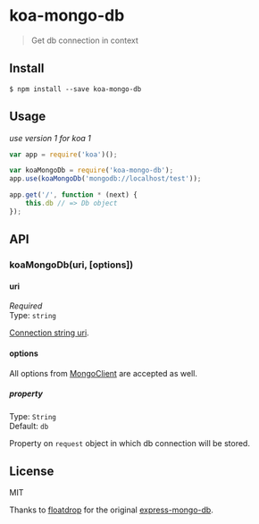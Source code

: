 # koa-mongo-db

> Get db connection in context


## Install

```
$ npm install --save koa-mongo-db
```


## Usage

_use version 1 for koa 1_

```js
var app = require('koa')();

var koaMongoDb = require('koa-mongo-db');
app.use(koaMongoDb('mongodb://localhost/test'));

app.get('/', function * (next) {
	this.db // => Db object
});
```

## API

### koaMongoDb(uri, [options])

#### uri

*Required*  
Type: `string`

[Connection string uri](http://docs.mongodb.org/manual/reference/connection-string/).

#### options

All options from [MongoClient](http://mongodb.github.io/node-mongodb-native/2.0/api/MongoClient.html) are accepted as well.

##### property

Type: `String`  
Default: `db`

Property on `request` object in which db connection will be stored.


## License

MIT

Thanks to [floatdrop](https://github.com/floatdrop) for the original [express-mongo-db](https://github.com/floatdrop/express-mongo-db).
